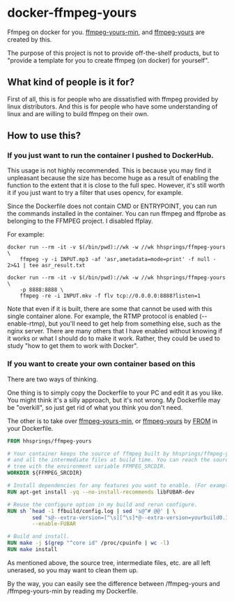 # docker-ffmpeg-yours
Ffmpeg on docker for you. [ffmpeg-yours-min](https://hub.docker.com/r/hhsprings/ffmpeg-yours-min), and [ffmpeg-yours](https://hub.docker.com/r/hhsprings/ffmpeg-yours) are created by this.

The purpose of this project is not to provide off-the-shelf products, but to "provide a template for you to create ffmpeg (on docker) for yourself".

## What kind of people is it for?
First of all, this is for people who are dissatisfied with ffmpeg provided by linux distributors.
And this is for people who have some understanding of linux and are willing to build ffmpeg on their own.

## How to use this?
### If you just want to run the container I pushed to DockerHub.
This usage is not highly recommended.
This is because you may find it unpleasant because the size has become huge as a result of enabling the function to the extent that it is close to the full spec.
However, it's still worth it if you just want to try a filter that uses opencv, for example.

Since the Dockerfile does not contain CMD or ENTRYPOINT, you can run the commands installed in the container. You can run ffmpeg and ffprobe as belonging to the FFMPEG project. I disabled ffplay.

For example:
```
docker run --rm -it -v $(/bin/pwd)://wk -w //wk hhsprings/ffmpeg-yours \
    ffmpeg -y -i INPUT.mp3 -af 'asr,ametadata=mode=print' -f null - 2>&1 | tee asr_result.txt
```
```
docker run --rm -it -v $(/bin/pwd)://wk -w //wk hhsprings/ffmpeg-yours \
    -p 8888:8888 \
    ffmpeg -re -i INPUT.mkv -f flv tcp://0.0.0.0:8888?listen=1
```
Note that even if it is built, there are some that cannot be used with this single container alone.
For example, the RTMP protocol is enabled (--enable-rtmp), but you'll need to get help from something else, such as the nginx server.
There are many others that I have enabled without knowing if it works or what I should do to make it work.
Rather, they could be used to study "how to get them to work with Docker".

### If you want to create your own container based on this
There are two ways of thinking.

One thing is to simply copy the Dockerfile to your PC and edit it as you like. You might think it's a silly approach, but it's not wrong. My Dockerfile may be "overkill", so just get rid of what you think you don't need.

The other is to take over [ffmpeg-yours-min](https://hub.docker.com/r/hhsprings/ffmpeg-yours-min), or [ffmpeg-yours](https://hub.docker.com/r/hhsprings/ffmpeg-yours) by [FROM](https://docs.docker.com/engine/reference/builder/#from) in your Dockerfile.

```Dockerfile
FROM hhsprings/ffmpeg-yours

# Your container keeps the source of ffmpeg built by hhsprings/ffmpeg-yours
# and all the intermediate files at build time. You can reach the source
# tree with the environment variable FFMPEG_SRCDIR.
WORKDIR ${FFMPEG_SRCDIR}

# Install dependencies for any features you want to enable. (For example, TensorFlow.)
RUN apt-get install -yq --no-install-recommends libFUBAR-dev

# Reuse the configure option in my build and rerun configure.
RUN sh `head -1 ffbuild/config.log | sed 's@^# @@' | \
        sed "s@--extra-version=[^\s][^\s]*@--extra-version=yourbuild0.1@"` \
        --enable-FUBAR

# Build and install.
RUN make -j $(grep "^core id" /proc/cpuinfo | wc -l)
RUN make install
```
As mentioned above, the source tree, intermediate files, etc. are all left unerased, so you may want to clean them up.

By the way, you can easily see the difference between /ffmpeg-yours and /ffmpeg-yours-min by reading my Dockerfile.
